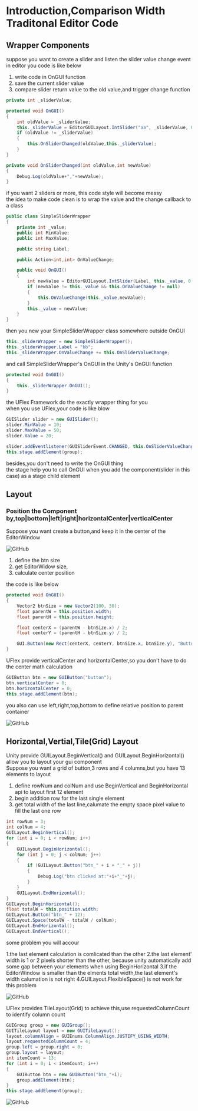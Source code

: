 # Introduction,Comparison Width Traditonal Editor Code

## Wrapper Components

suppose you want to create a slider and listen the slider value change event
in editor you code is like below
1. write code in OnGUI function
2. save the current slider value
3. compare slider return value to the old value,and trigger change function

```csharp
private int _sliderValue;

protected void OnGUI()
{
    int oldValue = _sliderValue;
    this._sliderValue = EditorGUILayout.IntSlider("aa", _sliderValue, 0, 100);
    if (oldValue != _sliderValue)
    {
        this.OnSliderChanged(oldValue,this._sliderValue);
    }
}

private void OnSliderChanged(int oldValue,int newValue)
{
    Debug.Log(oldValue+","+newValue);
}
```

if you want 2 sliders or more, this code style will become messy  
the idea to make code clean is to wrap the value and the change callback to a class

```csharp
public class SimpleSliderWrapper
{
    private int _value;
    public int MinValue;
    public int MaxValue;

    public string Label;

    public Action<int,int> OnValueChange;

    public void OnGUI()
    {
        int newValue = EditorGUILayout.IntSlider(Label, this._value, 0, 100);
        if (newValue != this._value && this.OnValueChange != null)
        {
            this.OnValueChange(this._value,newValue);
        }
        this._value = newValue;
    }
}
```

then you new your SimpleSliderWrapper class somewhere outside OnGUI

```csharp
this._sliderWrapper = new SimpleSliderWrapper();
this._sliderWrapper.Label = "bb";
this._sliderWrapper.OnValueChange += this.OnSliderValueChange;
```

and call SimpleSliderWrapper's OnGUI in the Unity's OnGUI function

```csharp
protected void OnGUI()
{
    this._sliderWrapper.OnGUI();
}
```

the UFlex Framework do the exactly wrapper thing for you  
when you use UFlex,your code is like blow

```csharp
GUISlider slider = new GUISlider();
slider.MinValue = 10;
slider.MaxValue = 50;
slider.Value = 20;

slider.addEventlistener(GUISliderEvent.CHANGED, this.OnSliderValueChanged);
this.stage.addElement(group);
```

besides,you don't need to write the OnGUI thing  
the stage help you to call OnGUI when you add the component(slider in this case) as a stage child element

## Layout

### Position the Component by,top|bottom|left|right|horizontalCenter|verticalCenter

Suppose you want create a button,and keep it in the center of the EditorWindow

![GitHub](https://github.com/terrynoya/UFlex/blob/master/doc/single_centered_button.png)

1. define the btn size
2. get EditorWidow size,
3. calculate center position

the code is like below
```csharp
protected void OnGUI()
{
    Vector2 btnSize = new Vector2(100, 30);
    float parentW = this.position.width;
    float parentH = this.position.height;

    float centerX = (parentW - btnSize.x) / 2;
    float centerY = (parentH - btnSize.y) / 2;

    GUI.Button(new Rect(centerX, centerY, btnSize.x, btnSize.y), "Button");
}
```

UFlex provide verticalCenter and horizontalCenter,so you don't have to do the center math calculation

```csharp
GUIButton btn = new GUIButton("button");
btn.verticalCenter = 0;
btn.horizontalCenter = 0;
this.stage.addElement(btn);
```
you also can use left,right,top,bottom to define relative position to parent container

![GitHub](https://github.com/terrynoya/UFlex/blob/master/doc/top_bottom.jpg)

## Horizontal,Vertial,Tile(Grid) Layout
Unity provide GUILayout.BeginVertical() and GUILayout.BeginHorizontal() allow you to layout your gui component  
Suppose you want a grid of button,3 rows and 4 columns,but you have 13 elements to layout

1. define rowNum and colNum and use BeginVertical and BeginHorizontal api to layout first 12 element
2. begin addition row for the last single element  
3. get total width of the last line,calumate the empty space pixel value to fill the last one row

```csharp
int rowNum = 3;
int colNum = 4;
GUILayout.BeginVertical();
for (int i = 0; i < rowNum; i++)
{
    GUILayout.BeginHorizontal();
    for (int j = 0; j < colNum; j++)
    {
        if (GUILayout.Button("btn_" + i + "_" + j))
        {
            Debug.Log("btn clicked at:"+i+"_"+j);
        }
    }
    GUILayout.EndHorizontal();
}
GUILayout.BeginHorizontal();
float totalW = this.position.width;
GUILayout.Button("btn_" + 12);
GUILayout.Space(totalW - totalW / colNum);
GUILayout.EndHorizontal();
GUILayout.EndVertical();
```

some problem you will accour

1.the last element calculation is comlicated than the other
2.the last element' width is 1 or 2 pixels shorter than the other, because unity automatically add some gap between your elements when using BeginHorizontal
3.if the EditorWindow is smaller than the elments total width,the last element's width calumation is not right
4.GUILayout.FlexibleSpace() is not work for this problem

![GitHub](https://github.com/terrynoya/UFlex/blob/master/doc/legacy_grid_problem.jpg)

UFlex provides TileLayout(Grid) to achieve this,use requestedColumnCount to identify column count

```csharp
GUIGroup group = new GUIGroup();
GUITileLayout layout = new GUITileLayout();
layout.columnAlign = GUIEnums.ColumnAlign.JUSTIFY_USING_WIDTH;
layout.requestedColumnCount = 4;
group.left = group.right = 0;
group.layout = layout;
int itemCount = 13;
for (int i = 0; i < itemCount; i++)
{
    GUIButton btn = new GUIButton("btn_"+i);
    group.addElement(btn);
}
this.stage.addElement(group);
```

![GitHub](https://github.com/terrynoya/UFlex/blob/master/doc/uflex_tilelayout.jpg)

